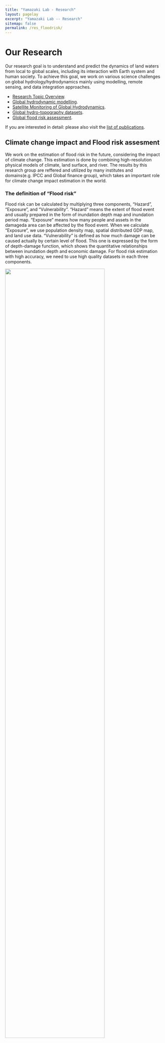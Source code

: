 ```yaml
---
title: "Yamazaki Lab - Research"
layout: pagelay
excerpt: "Yamazaki Lab -- Research"
sitemap: false
permalink: /res_floodrisk/
---
```


# Our Research

Our research goal is to understand and predict the dynamics of land waters from local to global scales, including its interaction with Earth system and human society. To achieve this goal, we work on various science challenges on global hydrology/hydrodynamics mainly using modelling, remote sensing, and data integration approaches.

- [Research Topic Overview](../research/).
- [Global hydrodynamic modelling](../res_modelling/).
- [Satellite Monitoring of Global Hydrodynamics](../res_satellite/).
- [Global hydro-topography datasets](../res_topography/).
- [Global flood risk assessment](../res_floodrisk/).


If you are interested in detail: please also visit the [list of publications](../publications/).

## Climate change impact and Flood risk assesment

We work on the estimation of flood risk in the future, considering the impact of climate change. This estimation is done by combining high-resolution physical models of climate, land surface, and  river. The results by this research group are reffered and utilized by many institutes and domains(e.g. IPCC and Global finance group), which takes an important role for climate change impact estimation in the world.

### **The definition of “Flood risk”** 

Flood risk can be calculated by multiplying three components, “Hazard”, “Exposure”, and “Vulnerability”. “Hazard” means the extent of flood event and usually prepared in the form of inundation depth map and inundation period map. “Exposure” means how many people and assets in the damageda area can be affected by the flood event. When we calculate “Exposure”, we use population density map, spatial distributed GDP map, and land use data. “Vulnerability” is defined as how much damage can be caused actually by certain level of flood. This one is expressed by the form of depth-damage function, which shows the quantitative relationships between inundation depth and economic damage. For flood risk estimation with high accuracy, we need to use high quality datasets in each three components.

<img src="{{ site.url }}{{ site.baseurl }}/images/picture/res_floodrisk.jpg" width="80%"/>

Definition of flood risk.

<br>



### **Estimating Flood Risk in the future**

We work on developing and utilizing physical models of river flood for making the datasets of hazard in the future world. In the estimation of hazard, there are uncertainties to consider, caused by internal variability between climate models and uncertain future scenarios of global temperature change and social economic status. Therefore, in our research, we develop and implement the methogologies for estimating future hazard with considering how to understand and control those uncertainties.

For example, we calculated flood hazard with the usage of multiple AOGCM(Atmosphere–Ocean General Circulation Model) in CMIP6(Coupled Model Intercomparison Project) and CMIP5, under historical climate and future climate for different scenarios, and evaluated the variability of hazard in future scenarios.

- [Hirabayashi et al., 2021](https://www.nature.com/articles/s41598-021-83279-w)

<img src="{{ site.url }}{{ site.baseurl }}/images/picture/res_futureexposure.jpg" width="80%"/>

<br>

#### **Constructing Future Flood Hazard Map**

We also research the development of realistic hazard maps, which show inundation depthand area when flood magnitudes are exceeding the specific-year (e.g. 100 year) return period (Kimura et al., 2023). In this research, the methodologies for bias correction and generating future hazard map were compared and examined.

- [Kimura et al., 2023](https://hess.copernicus.org/articles/27/1627/2023/hess-27-1627-2023.html)

<img src="{{ site.url }}{{ site.baseurl }}/images/picture/res_hazardmap.jpg" width="80%"/>

<br>


### **Estimation of Flood Impact**

#### **Observed social impacts by flood from space** 

When evaluating and estimating social impact by flood, it is required to develop methodologies for each specific impact because the relationships between hazard and actual social impacts are various and complicated, that is, not east to quantify. The actual social impacts are highly affected by not only the features of flood events, but also social elements of the flooded area, such as flood protection level, recovery ability, and the structure of national economy. We work on this estimation by various methologies from observation-based methods to simulation-based methods.

For example, to understand the actual social impacts by the previous flood events, we use the Night Time Light(NTL) dataset in global, which is produced by satellite observation and shows the situation of human activity through light intensity.NTL can provide flood impact information on human activities for each event efficiently and simply. NTL provides detailed flood impact information about the affected location and duration, serious level as well as data availability during flooding period. The flood impact has spatial variability, indicating the pixel-scale information provided by NTL is valuable. Flood impact indices from NTL show how flooding affected each countries’ human daily life, including the effects by both flood events’ serious level and each countries’ defense ability.

<img src="{{ site.url }}{{ site.baseurl }}/images/picture/res_nightlight.jpg" width="80%"/>

<br>

#### **Economic Damage -Direct loss, business interruption loss, and supply chain loss-** 

Especially in aspects of “ecomnomic loss” estimation by flood, there are three types of economic loss by flood; “Direct damage”, “Business Interruption loss” and “Supply chain impact”. For estimating these economic loss, we need to investigate not only Hazard, explained above, but also Exposure dataset. In this lab, we calculate, collect and process many datasets and then consider how to combine and utilize those datasets for all the three types of economic loss estimation.
For example, as for “Direct loss” estimation, we combined the hazard, simulated by the models and methods explained above, with global spatial distributed GDP map as an Exposure. By combining these, we calculated the amount of assets that could be exposed to flood, described in the units of GDP.
For “Business interruption loss”, we estimated the amount of business interruption loss, which is caused by long lasting inundation, following after direct asset damages of flood(Taguchi et al., 2022). For calculating the effect of long lasting inundation, we collected the dataset of flood protection and simulated inundation periods considering flood protection level. The results showed that, in future scenario, some areas with low-gradient river, which are thought to be subject to long lasting inundation, could have numerous amounts of buisiness interruption loss, the extent of one parcent of whole country GDP.

- [Taguchi et al., 2022](https://www.mdpi.com/2073-4441/14/6/967)

<img src="{{ site.url }}{{ site.baseurl }}/images/picture/res_indirectDamage.jpg" width="80%"/>


We’re also working on “Supply chain impact” now. In this type of economic loss, we have to estimate flood economic loss of each economic sector, individually. For considering the sectoral difference, we need to improve “Exposure” datasets, like land use map and sectoral GDP dataset. We work on collecting and processing newly available exposure dataset and aim to estimate sectoral-classified economic loss. It will lead to better understanding the mechanism of impact of flood on global supply chain.

<img src="{{ site.url }}{{ site.baseurl }}/images/picture/res_GDPmap.jpg"  width="80%"/>



